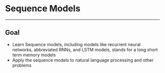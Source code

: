 # Sequence Models

---

## Goal

- Learn Sequence models, including models like recurrent neural networks, abbreviated RNNs, and LSTM models, stands for a long short term memory models
- Apply the sequence models to natural language processing and other problems